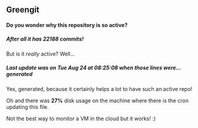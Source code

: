 ## Greengit

#### Do you wonder why this repository is so active?

##### After all it has 22188 commits!

But is it *really* active? Well...

##### Last update was on Tue Aug 24 at 08:25:08 when those lines were... generated

Yes, generated, because it certainly helps a lot to have such an active repo!

Oh and there was **27%** disk usage on the machine
where there is the cron updating this file.

Not the best way to monitor a VM in the cloud but it works! :)
